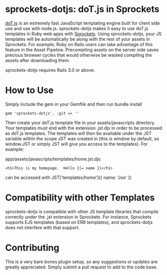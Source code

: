 # sprockets-dotjs: doT.js in Sprockets

[doT.js](https://github.com/olado/doT) is an extremely fast JavaScript templating engine built for client side use and use
with node.js.  sprockets-dotjs makes it easy to use doT.js templates in Ruby web apps with [Sprockets](https://github.com/sstephenson/sprockets).
Using sprockets-dotjs, your JS templates will be automatically be along with the rest of your assets in Sprockets.  For example,
Ruby on Rails users can take advantage of this feature in the Asset Pipeline.  Precompiling assets on the server side saves
precious browser cycles that would otherwise be wasted compiling the assets after downloading them.

sprockets-dotjs requires Rails 3.0 or above.

# How to Use #

Simply include the gem in your Gemfile and then run bundle install

    gem 'sprockets-dotjs', :git => ''

Then create your doT.js template file in your assets/javascripts directory.  Your templates must end with
the extension .jst.djs in order to be processed as doT.js templates.  The templates will then be available
under the JST variable within the scope JST was created in (this is window by default, so window.JST or
simply JST will give you access to the templates).  For example:

app/assets/javascripts/templates/home.jst.djs:

    <h1>This is my homepage.  Hello {{= name }}</h1>

can be accessed with JST['templates/home']({ name: 'Joe' })

# Compatibility with other Templates #

sprockets-dotjs is compatible with other JS template libraries that compile correctly under the .jst
extension in Sprockets.  For instance, Sprockets supports EJS templates (based on ERB templates), and
sprockets-dotjs does not interfere with that support.

# Contributing #

This is a very bare bones plugin setup, so any suggestions or updates are greatly appreciated. Simply
submit a pull request to add to the code base.

